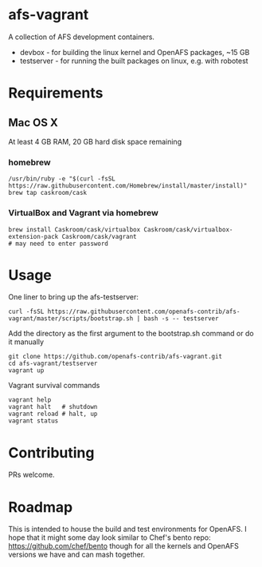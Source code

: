 # afs-vagrant
A collection of AFS development containers.
* devbox - for building the linux kernel and OpenAFS packages, ~15 GB
* testserver - for running the built packages on linux, e.g. with robotest

# Requirements
## Mac OS X
At least 4 GB RAM, 20 GB hard disk space remaining
### homebrew
```
/usr/bin/ruby -e "$(curl -fsSL https://raw.githubusercontent.com/Homebrew/install/master/install)"
brew tap caskroom/cask
```
### VirtualBox and Vagrant via homebrew
```
brew install Caskroom/cask/virtualbox Caskroom/cask/virtualbox-extension-pack Caskroom/cask/vagrant
# may need to enter password
```

# Usage
One liner to bring up the afs-testserver:
```
curl -fsSL https://raw.githubusercontent.com/openafs-contrib/afs-vagrant/master/scripts/bootstrap.sh | bash -s -- testserver
```
Add the directory as the first argument to the bootstrap.sh command or do it manually
```
git clone https://github.com/openafs-contrib/afs-vagrant.git
cd afs-vagrant/testserver
vagrant up
```
Vagrant survival commands
```
vagrant help
vagrant halt   # shutdown
vagrant reload # halt, up
vagrant status
```
# Contributing
PRs welcome.

# Roadmap
This is intended to house the build and test environments for OpenAFS. I hope that
it might some day look similar to Chef's bento repo: https://github.com/chef/bento
though for all the kernels and OpenAFS versions we have and can mash together.
